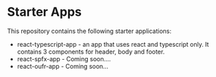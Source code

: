 # Starter Apps

This repository contains the following starter applications:
* react-typescript-app - an app that uses react and typescript only. It contains 3 components for header, body and footer.
* react-spfx-app - Coming soon....
* react-oufr-app - Coming soon...
